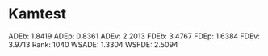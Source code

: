# Kamtest

ADEb: 1.8419
ADEp: 0.8361
ADEv: 2.2013
FDEb: 3.4767
FDEp: 1.6384
FDEv: 3.9713
Rank: 1040
WSADE: 1.3304
WSFDE: 2.5094